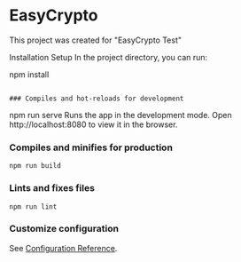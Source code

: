 # EasyCrypto
This project was created for "EasyCrypto Test"

Installation Setup
In the project directory, you can run:

npm install
```

### Compiles and hot-reloads for development
```
npm run serve
Runs the app in the development mode.
Open http://localhost:8080 to view it in the browser.

### Compiles and minifies for production
```
npm run build
```

### Lints and fixes files
```
npm run lint
```

### Customize configuration
See [Configuration Reference](https://cli.vuejs.org/config/).
